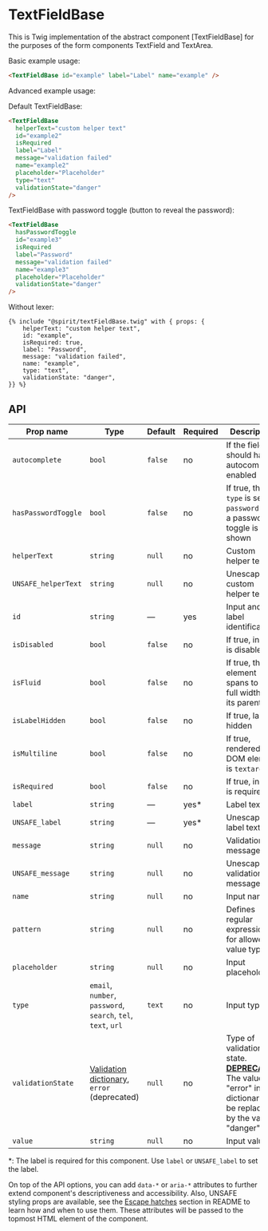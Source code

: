 # TextFieldBase

This is Twig implementation of the abstract component [TextFieldBase] for the purposes of the form components TextField and TextArea.

Basic example usage:

```html
<TextFieldBase id="example" label="Label" name="example" />
```

Advanced example usage:

Default TextFieldBase:

```html
<TextFieldBase
  helperText="custom helper text"
  id="example2"
  isRequired
  label="Label"
  message="validation failed"
  name="example2"
  placeholder="Placeholder"
  type="text"
  validationState="danger"
/>
```

TextFieldBase with password toggle (button to reveal the password):

```html
<TextFieldBase
  hasPasswordToggle
  id="example3"
  isRequired
  label="Password"
  message="validation failed"
  name="example3"
  placeholder="Placeholder"
  validationState="danger"
/>
```

Without lexer:

```twig
{% include "@spirit/textFieldBase.twig" with { props: {
    helperText: "custom helper text",
    id: "example",
    isRequired: true,
    label: "Password",
    message: "validation failed",
    name: "example",
    type: "text",
    validationState: "danger",
}} %}
```

## API

| Prop name           | Type                                                                 | Default | Required | Description                                                                                                                        |
| ------------------- | -------------------------------------------------------------------- | ------- | -------- | ---------------------------------------------------------------------------------------------------------------------------------- |
| `autocomplete`      | `bool`                                                               | `false` | no       | If the field should have autocomplete enabled                                                                                      |
| `hasPasswordToggle` | `bool`                                                               | `false` | no       | If true, the `type` is set to `password` and a password toggle is shown                                                            |
| `helperText`        | `string`                                                             | `null`  | no       | Custom helper text                                                                                                                 |
| `UNSAFE_helperText` | `string`                                                             | `null`  | no       | Unescaped custom helper text                                                                                                       |
| `id`                | `string`                                                             | —       | yes      | Input and label identification                                                                                                     |
| `isDisabled`        | `bool`                                                               | `false` | no       | If true, input is disabled                                                                                                         |
| `isFluid`           | `bool`                                                               | `false` | no       | If true, the element spans to the full width of its parent                                                                         |
| `isLabelHidden`     | `bool`                                                               | `false` | no       | If true, label is hidden                                                                                                           |
| `isMultiline`       | `bool`                                                               | `false` | no       | If true, rendered DOM element is `textarea`                                                                                        |
| `isRequired`        | `bool`                                                               | `false` | no       | If true, input is required                                                                                                         |
| `label`             | `string`                                                             | —       | yes\*    | Label text                                                                                                                         |
| `UNSAFE_label`      | `string`                                                             | —       | yes\*    | Unescaped label text                                                                                                               |
| `message`           | `string`                                                             | `null`  | no       | Validation message                                                                                                                 |
| `UNSAFE_message`    | `string`                                                             | `null`  | no       | Unescaped validation message                                                                                                       |
| `name`              | `string`                                                             | `null`  | no       | Input name                                                                                                                         |
| `pattern`           | `string`                                                             | `null`  | no       | Defines regular expressions for allowed value types                                                                                |
| `placeholder`       | `string`                                                             | `null`  | no       | Input placeholder                                                                                                                  |
| `type`              | `email`, `number`, `password`, `search`, `tel`, `text`, `url`        | `text`  | no       | Input type                                                                                                                         |
| `validationState`   | [Validation dictionary][dictionary-validation], `error` (deprecated) | `null`  | no       | Type of validation state. [**DEPRECATED**][deprecated] The value "error" in the dictionary will be replaced by the value "danger". |
| `value`             | `string`                                                             | `null`  | no       | Input value                                                                                                                        |

\*: The label is required for this component. Use `label` or `UNSAFE_label` to set the label.

On top of the API options, you can add `data-*` or `aria-*` attributes to
further extend component's descriptiveness and accessibility. Also, UNSAFE styling props are available,
see the [Escape hatches][escape-hatches] section in README to learn how and when to use them.
These attributes will be passed to the topmost HTML element of the component.

[textfield]: https://github.com/lmc-eu/spirit-design-system/tree/main/packages/web/src/scss/components/TextField
[dictionary-validation]: https://github.com/lmc-eu/spirit-design-system/blob/main/docs/DICTIONARIES.md#validation
[deprecated]: https://github.com/lmc-eu/spirit-design-system/tree/main/packages/web-twig/README.md#deprecations
[escape-hatches]: https://github.com/lmc-eu/spirit-design-system/tree/main/packages/web-twig/README.md#escape-hatches
